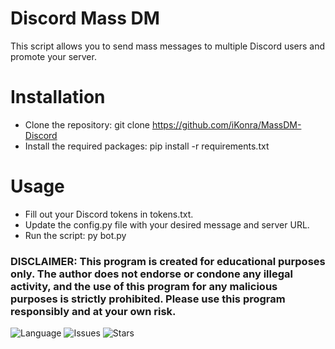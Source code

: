 # Discord Mass DM
This script allows you to send mass messages to multiple Discord users and promote your server.

# Installation
- Clone the repository: git clone https://github.com/iKonra/MassDM-Discord
- Install the required packages: pip install -r requirements.txt

# Usage
- Fill out your Discord tokens in tokens.txt.
- Update the config.py file with your desired message and server URL.
- Run the script: py bot.py


### DISCLAIMER: This program is created for educational purposes only. The author does not endorse or condone any illegal activity, and the use of this program for any malicious purposes is strictly prohibited. Please use this program responsibly and at your own risk.


![Language](https://img.shields.io/badge/language-Python-blue.svg) ![Issues](https://img.shields.io/github/issues/iKonra/MassDM-Discord) ![Stars](https://badgen.net/github/stars/iKonra/MassDM-Discord)


